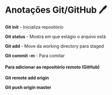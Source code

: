 # Anotações Git/GitHub :pen:

**Git init** - Inicializa repositório

**Git status** - Mostra em que estágio o arquivo está

**Git add** - Move da working directory para staged

**Git commit -m** - Para comitar

#### Para adicionar ao repositório remoto (GitHub)

**Git remote add origin**

**Git push origin master**







